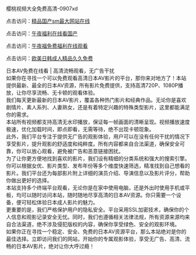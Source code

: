 樱桃视频大全免费高清-0907xd

点击访问：<a href="https://heiliaowzu4ur.pages.dev">精品国产sm最大网站在线</a>

点击访问：<a href="https://heiliaozj3tjd.pages.dev">午夜福利在线看国产</a>

点击访问：<a href="https://heiliaoe8ajia.pages.dev">午夜福免费福利在线观看</a>

点击访问：<a href="https://heiliaoxqkkct.pages.dev">欧美日韩成人精品久久免费</a>

日本AV免费在线看 | 高清流畅观看，无广告干扰  
如果你在寻找一个可以免费观看高清日本AV影片的平台，那你来对地方了！本站提供最新、最全的日本AV资源，所有影片免费提供，支持高清720P、1080P播放，让你尽享流畅、无卡顿的观看体验。  
我们每天更新最新的日本AV影片，覆盖各种热门影片和经典作品。无论你是喜欢剧情片、素人系列、人妻熟女，还是有着特定兴趣的特殊类型影片，这里都能满足你的需求。  
本站所有视频都支持高清无水印播放，保证每一帧画面的清晰呈现。视频播放速度极速，优化加载时间，即点即看，无需等待，绝不出现卡顿现象。  
此外，我们平台专注于提供无广告的观影体验，用户可以在没有任何干扰的情况下享受影片，提升观影的舒适度和纯粹度。所有内容都来自合法渠道，确保安全可靠，你可以放心观看，避免被广告和恶意链接困扰。  
为了让你更方便地找到喜欢的影片，我们设有精细的分类系统和强大的搜索引擎。你可以根据女优、影片类型、发布年份等多个维度快速筛选，精准找到自己想看的影片。我们平台还为每部影片附上详细的演员介绍、导演信息以及影片评分，帮助你做出更好的选择。  
本站支持多个终端平台观看，无论你是在家中使用电脑，还是外出时使用手机或平板，均可以随时访问本站，随时随地尽享高清的日本AV资源。你只需要一个设备，便可轻松体验日本成人影片的魅力。  
更重要的是，我们严格保护用户的隐私安全。平台采用SSL加密技术，确保你的个人信息和观影记录安全无忧。同时，我们也遵循相关法律法规，所有资源来源均来自合法渠道，绝不涉及侵犯版权的内容，确保你享受绿色、安全的观影环境。  
如果你正在寻找一个稳定、安全、免费的日本AV资源平台，那么本站绝对是你的最佳选择。立即访问我们的网站，开始你的专属观影体验，享受无广告、高清、流畅的日本AV影片，绝对让你大呼过瘾！  

<span style="display:none;">[Canonical link]( https://github.com/xue0938/65409 ）</span>
